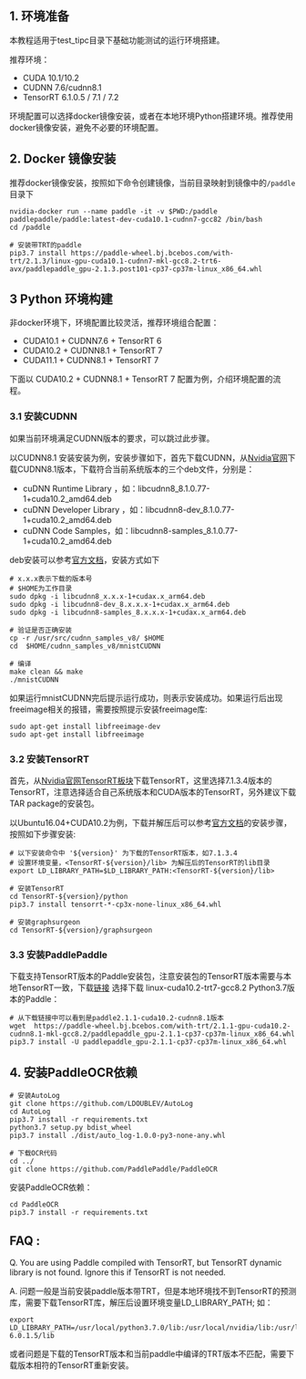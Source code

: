## 1. 环境准备

本教程适用于test_tipc目录下基础功能测试的运行环境搭建。

推荐环境：
- CUDA 10.1/10.2
- CUDNN 7.6/cudnn8.1
- TensorRT 6.1.0.5 / 7.1 / 7.2

环境配置可以选择docker镜像安装，或者在本地环境Python搭建环境。推荐使用docker镜像安装，避免不必要的环境配置。

## 2. Docker 镜像安装

推荐docker镜像安装，按照如下命令创建镜像，当前目录映射到镜像中的`/paddle`目录下
```
nvidia-docker run --name paddle -it -v $PWD:/paddle paddlepaddle/paddle:latest-dev-cuda10.1-cudnn7-gcc82 /bin/bash
cd /paddle

# 安装带TRT的paddle
pip3.7 install https://paddle-wheel.bj.bcebos.com/with-trt/2.1.3/linux-gpu-cuda10.1-cudnn7-mkl-gcc8.2-trt6-avx/paddlepaddle_gpu-2.1.3.post101-cp37-cp37m-linux_x86_64.whl
```

## 3 Python 环境构建

非docker环境下，环境配置比较灵活，推荐环境组合配置：
- CUDA10.1 + CUDNN7.6 + TensorRT 6
- CUDA10.2 + CUDNN8.1 + TensorRT 7
- CUDA11.1 + CUDNN8.1 + TensorRT 7

下面以 CUDA10.2 + CUDNN8.1 + TensorRT 7 配置为例，介绍环境配置的流程。

### 3.1 安装CUDNN

如果当前环境满足CUDNN版本的要求，可以跳过此步骤。

以CUDNN8.1 安装安装为例，安装步骤如下，首先下载CUDNN，从[Nvidia官网](https://developer.nvidia.com/rdp/cudnn-archive)下载CUDNN8.1版本，下载符合当前系统版本的三个deb文件，分别是：
- cuDNN Runtime Library ，如：libcudnn8_8.1.0.77-1+cuda10.2_amd64.deb
- cuDNN Developer Library ，如：libcudnn8-dev_8.1.0.77-1+cuda10.2_amd64.deb
- cuDNN Code Samples，如：libcudnn8-samples_8.1.0.77-1+cuda10.2_amd64.deb

deb安装可以参考[官方文档](https://docs.nvidia.com/deeplearning/cudnn/install-guide/index.html#installlinux-deb)，安装方式如下
```
# x.x.x表示下载的版本号
# $HOME为工作目录
sudo dpkg -i libcudnn8_x.x.x-1+cudax.x_arm64.deb
sudo dpkg -i libcudnn8-dev_8.x.x.x-1+cudax.x_arm64.deb
sudo dpkg -i libcudnn8-samples_8.x.x.x-1+cudax.x_arm64.deb

# 验证是否正确安装
cp -r /usr/src/cudnn_samples_v8/ $HOME
cd  $HOME/cudnn_samples_v8/mnistCUDNN

# 编译
make clean && make
./mnistCUDNN
```
如果运行mnistCUDNN完后提示运行成功，则表示安装成功。如果运行后出现freeimage相关的报错，需要按照提示安装freeimage库:
```
sudo apt-get install libfreeimage-dev
sudo apt-get install libfreeimage
```

### 3.2 安装TensorRT

首先，从[Nvidia官网TensorRT板块](https://developer.nvidia.com/tensorrt-getting-started)下载TensorRT，这里选择7.1.3.4版本的TensorRT，注意选择适合自己系统版本和CUDA版本的TensorRT，另外建议下载TAR package的安装包。

以Ubuntu16.04+CUDA10.2为例，下载并解压后可以参考[官方文档](https://docs.nvidia.com/deeplearning/tensorrt/archives/tensorrt-713/install-guide/index.html#installing-tar)的安装步骤，按照如下步骤安装:
```
# 以下安装命令中 '${version}' 为下载的TensorRT版本，如7.1.3.4
# 设置环境变量，<TensorRT-${version}/lib> 为解压后的TensorRT的lib目录
export LD_LIBRARY_PATH=$LD_LIBRARY_PATH:<TensorRT-${version}/lib>

# 安装TensorRT
cd TensorRT-${version}/python
pip3.7 install tensorrt-*-cp3x-none-linux_x86_64.whl

# 安装graphsurgeon
cd TensorRT-${version}/graphsurgeon
```


### 3.3 安装PaddlePaddle

下载支持TensorRT版本的Paddle安装包，注意安装包的TensorRT版本需要与本地TensorRT一致，下载[链接](https://paddleinference.paddlepaddle.org.cn/user_guides/download_lib.html#python)
选择下载 linux-cuda10.2-trt7-gcc8.2 Python3.7版本的Paddle：
```
# 从下载链接中可以看到是paddle2.1.1-cuda10.2-cudnn8.1版本
wget  https://paddle-wheel.bj.bcebos.com/with-trt/2.1.1-gpu-cuda10.2-cudnn8.1-mkl-gcc8.2/paddlepaddle_gpu-2.1.1-cp37-cp37m-linux_x86_64.whl
pip3.7 install -U paddlepaddle_gpu-2.1.1-cp37-cp37m-linux_x86_64.whl
```

## 4. 安装PaddleOCR依赖
```
# 安装AutoLog
git clone https://github.com/LDOUBLEV/AutoLog
cd AutoLog
pip3.7 install -r requirements.txt
python3.7 setup.py bdist_wheel
pip3.7 install ./dist/auto_log-1.0.0-py3-none-any.whl

# 下载OCR代码
cd ../
git clone https://github.com/PaddlePaddle/PaddleOCR

```

安装PaddleOCR依赖：
```
cd PaddleOCR
pip3.7 install -r requirements.txt
```

## FAQ :
Q. You are using Paddle compiled with TensorRT, but TensorRT dynamic library is not found. Ignore this if TensorRT is not needed.

A. 问题一般是当前安装paddle版本带TRT，但是本地环境找不到TensorRT的预测库，需要下载TensorRT库，解压后设置环境变量LD_LIBRARY_PATH;
如：
```
export LD_LIBRARY_PATH=/usr/local/python3.7.0/lib:/usr/local/nvidia/lib:/usr/local/nvidia/lib64:/paddle/package/TensorRT-6.0.1.5/lib
```
或者问题是下载的TensorRT版本和当前paddle中编译的TRT版本不匹配，需要下载版本相符的TensorRT重新安装。
